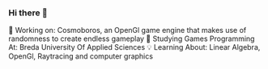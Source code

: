 ### Hi there 👋

🔧 Working on: Cosmoboros, an OpenGl game engine that makes use of randomness to create endless gameplay
📕 Studying Games Programming At: Breda University Of Applied Sciences
💡 Learning About: Linear Algebra, OpenGl, Raytracing and computer graphics
